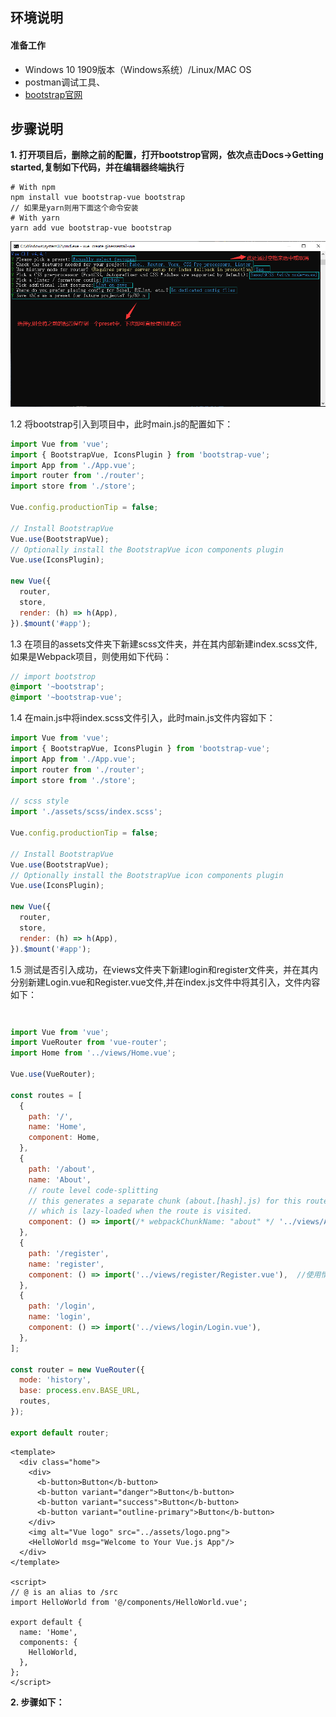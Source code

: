 ## **环境说明**
#### 准备工作
* Windows 10 1909版本（Windows系统）/Linux/MAC OS
* postman调试工具、
* [bootstrap官网](https://bootstrap-vue.org/)

## **步骤说明**
**1. 打开项目后，删除之前的配置，打开bootstrop官网，依次点击Docs->Getting started,复制如下代码，并在编辑器终端执行**
``` @Termnial
# With npm
npm install vue bootstrap-vue bootstrap
// 如果是yarn则用下面这个命令安装
# With yarn
yarn add vue bootstrap-vue bootstrap
```
![配置项目](../../img/go_img/test26.png)

1.2 将bootstrap引入到项目中，此时main.js的配置如下：
``` @main.js
import Vue from 'vue';
import { BootstrapVue, IconsPlugin } from 'bootstrap-vue';
import App from './App.vue';
import router from './router';
import store from './store';

Vue.config.productionTip = false;

// Install BootstrapVue
Vue.use(BootstrapVue);
// Optionally install the BootstrapVue icon components plugin
Vue.use(IconsPlugin);

new Vue({
  router,
  store,
  render: (h) => h(App),
}).$mount('#app');
```

1.3 在项目的assets文件夹下新建scss文件夹，并在其内部新建index.scss文件,如果是Webpack项目，则使用如下代码：
``` @index.scss
// import bootstrop
@import '~bootstrap';
@import '~bootstrap-vue';
```

1.4 在main.js中将index.scss文件引入，此时main.js文件内容如下：
``` @main.js
import Vue from 'vue';
import { BootstrapVue, IconsPlugin } from 'bootstrap-vue';
import App from './App.vue';
import router from './router';
import store from './store';

// scss style
import './assets/scss/index.scss';

Vue.config.productionTip = false;

// Install BootstrapVue
Vue.use(BootstrapVue);
// Optionally install the BootstrapVue icon components plugin
Vue.use(IconsPlugin);

new Vue({
  router,
  store,
  render: (h) => h(App),
}).$mount('#app');
```

1.5 测试是否引入成功，在views文件夹下新建login和register文件夹，并在其内分别新建Login.vue和Register.vue文件,并在index.js文件中将其引入，文件内容如下：
``` @Login.vue

```

``` @Register.vue

```

``` @index.js
import Vue from 'vue';
import VueRouter from 'vue-router';
import Home from '../views/Home.vue';

Vue.use(VueRouter);

const routes = [
  {
    path: '/',
    name: 'Home',
    component: Home,
  },
  {
    path: '/about',
    name: 'About',
    // route level code-splitting
    // this generates a separate chunk (about.[hash].js) for this route
    // which is lazy-loaded when the route is visited.
    component: () => import(/* webpackChunkName: "about" */ '../views/About.vue'),
  },
  {
    path: '/register',
    name: 'register',
    component: () => import('../views/register/Register.vue'),  //使用惰性加载
  },
  {
    path: '/login',
    name: 'login',
    component: () => import('../views/login/Login.vue'),
  },
];

const router = new VueRouter({
  mode: 'history',
  base: process.env.BASE_URL,
  routes,
});

export default router;
```

``` @Home.vue
<template>
  <div class="home">
    <div>
      <b-button>Button</b-button>
      <b-button variant="danger">Button</b-button>
      <b-button variant="success">Button</b-button>
      <b-button variant="outline-primary">Button</b-button>
    </div>
    <img alt="Vue logo" src="../assets/logo.png">
    <HelloWorld msg="Welcome to Your Vue.js App"/>
  </div>
</template>

<script>
// @ is an alias to /src
import HelloWorld from '@/components/HelloWorld.vue';

export default {
  name: 'Home',
  components: {
    HelloWorld,
  },
};
</script>
```

**2. 步骤如下：**
